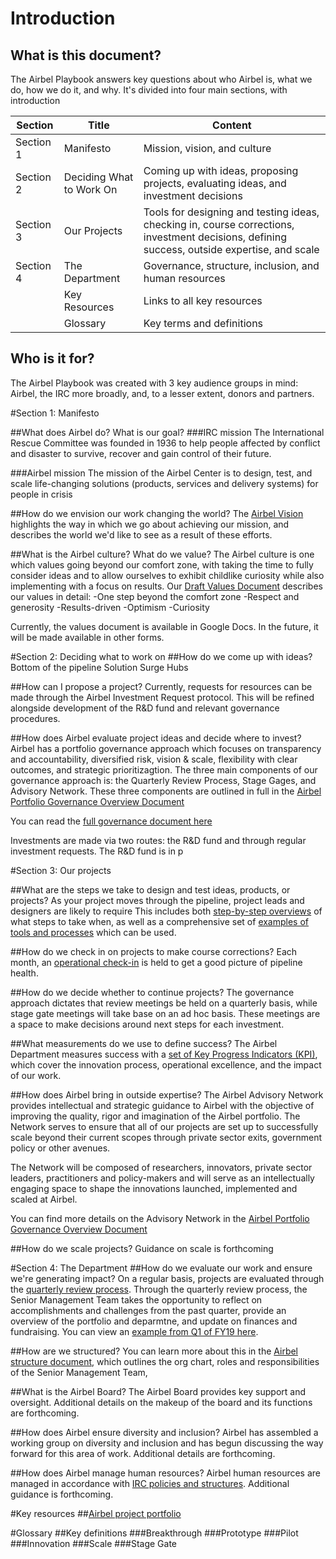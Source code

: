 # Introduction

## What is this document?
The Airbel Playbook answers key questions about who Airbel is, what we do, how we do it, and why. 
It's divided into four main sections, with introduction

|Section      |Title                        |Content                      |
|-------------|---------------------------  |-----------------------------|
|Section 1    |Manifesto                    |Mission, vision, and culture |
|Section 2    |Deciding What to Work On     |Coming up with ideas, proposing projects, evaluating ideas, and investment decisions |
|Section 3    |Our Projects                 |Tools for designing and testing ideas, checking in, course corrections, investment decisions, defining success, outside expertise, and scale|
|Section 4    |The Department               |Governance, structure, inclusion, and human resources    |
|             |Key Resources                |Links to all key resources|
|             |Glossary                     |Key terms and definitions  |

## Who is it for?
The Airbel Playbook was created with 3 key audience groups in mind: Airbel, the IRC more broadly, and, to a lesser extent, donors and partners.

#Section 1: Manifesto

##What does Airbel do? What is our goal?
###IRC mission
The International Rescue Committee was founded in 1936 to help people affected by conflict and disaster to survive, recover and gain control of their future. 

###Airbel mission
The mission of the Airbel Center is to design, test, and scale life-changing solutions (products, services and delivery systems) for people in crisis

##How do we envision our work changing the world?
The [Airbel Vision](https://docs.google.com/document/d/1d7xDSNa0Upd4POtqe0jbm8YoGVsSvbzi8BE2QaSve44/edit?usp=sharing) highlights the way in which we go about achieving our mission, and describes the world we'd like to see as a result of these efforts.

##What is the Airbel culture? What do we value?
The Airbel culture is one which values going beyond our comfort zone, with taking the time to fully consider ideas and to allow ourselves to exhibit childlike curiosity while also implementing with a focus on results. Our [Draft Values Document](https://docs.google.com/document/d/1PWWglC37-lbuCS0BQARFECUotCHCDt8gtY7XSILIPQk/edit?usp=sharing) describes our values in detail:
-One step beyond the comfort zone
-Respect and generosity
-Results-driven
-Optimism
-Curiosity

Currently, the values document is available in Google Docs. In the future, it will be made available in other forms.

#Section 2: Deciding what to work on
##How do we come up with ideas?
Bottom of the pipeline
Solution Surge
Hubs

##How can I propose a project?
Currently, requests for resources can be made through the Airbel Investment Request protocol. This will be refined alongside development of the R&D fund and relevant governance procedures.

##How does Airbel evaluate project ideas and decide where to invest?
Airbel has a portfolio governance approach which focuses on transparency and accountability, diversified risk, vision & scale, flexibility with clear outcomes, and strategic prioritizagtion.
The three main components of our governance approach is: the Quarterly Review Process, Stage Gages, and Advisory Network. These three components are outlined in full in the [Airbel Portfolio Governance Overview Document](https://docs.google.com/document/d/1yFEU7u67W0CZdzrsoZXGnfT8qUjsfvzlFrFvjzFWKuQ/edit?usp=sharing)

You can read the [full governance document here](https://docs.google.com/document/d/1yFEU7u67W0CZdzrsoZXGnfT8qUjsfvzlFrFvjzFWKuQ/edit?usp=sharing)

Investments are made via two routes: the R&D fund and through regular investment requests. The R&D fund is in p

#Section 3: Our projects

##What are the steps we take to design and test ideas, products, or projects?
As your project moves through the pipeline, project leads and designers are likely to require 
This includes both [step-by-step overviews](https://docs.google.com/presentation/d/1rojab1AS6THP5oFZn_a56A7ljDX_-Fjxx5oBWFXezp4/edit?usp=sharing) of what steps to take when, as well as a comprehensive set of [examples of tools and processes](https://docs.google.com/presentation/d/1jxuNb-JvZzSWOccpVDrTH99jXuv5nMS9NkB5CB9EmX8/edit?usp=sharing) which can be used.

##How do we check in on projects to make course corrections?
Each month, an [operational check-in](https://docs.google.com/presentation/d/1mnzrU9iaOFl6uEqy82MQsOW-B989k-vmvYv1KE9xZTY/edit?usp=sharing) is held to get a good picture of pipeline health. 

##How do we decide whether to continue projects?
The governance approach dictates that review meetings be held on a quarterly basis, while stage gate meetings will take base on an ad hoc basis. These meetings are a space to make decisions around next steps for each investment.


##What measurements do we use to define success?
The Airbel Department measures success with a [set of Key Progress Indicators (KPI)](https://docs.google.com/spreadsheets/d/12vldapYqg0zU5vVI8fXzuohJJrLFgVQAGJfgadG7l1w/edit?usp=sharing), which cover the innovation process, operational excellence, and the impact of our work.

##How does Airbel bring in outside expertise?
The Airbel Advisory Network provides intellectual and strategic guidance to Airbel with the objective of improving the quality, rigor and imagination of the Airbel portfolio. The Network serves to ensure that all of our projects are set up to successfully scale beyond their current scopes through private sector exits, government policy or other avenues.

The Network will be composed of researchers, innovators, private sector leaders, practitioners and policy-makers and will serve as an intellectually engaging space to shape the innovations launched, implemented and scaled at Airbel.

You can find more details on the Advisory Network in the [Airbel Portfolio Governance Overview Document](https://docs.google.com/document/d/1yFEU7u67W0CZdzrsoZXGnfT8qUjsfvzlFrFvjzFWKuQ/edit?usp=sharing)

##How do we scale projects?
Guidance on scale is forthcoming

#Section 4: The Department
##How do we evaluate our work and ensure we're generating impact?
On a regular basis, projects are evaluated through the [quarterly review process](https://docs.google.com/document/d/1yFEU7u67W0CZdzrsoZXGnfT8qUjsfvzlFrFvjzFWKuQ/edit?usp=sharing). Through the quarterly review process, the Senior Management Team takes the opportunity to reflect on accomplishments and challenges from the past quarter, provide an overview of the portfolio and deparmtne, and update on finances and fundraising. You can view an [example from Q1 of FY19 here](https://docs.google.com/presentation/d/153CF4_Vs8bA6E3_ppcKfUIQ1mgn-WhEXuw3f1r9Y-rw/edit?usp=sharing).

##How are we structured?
You can learn more about this in the [Airbel structure document](https://docs.google.com/document/d/1rB6g8pesuEVyoeTMX6xFz-KlgJ2RT6gBb5D8NgbNwkw/edit?usp=sharing), which outlines the org chart, roles and responsibilities of the Senior Management Team, 

##What is the Airbel Board?
The Airbel Board provides key support and oversight. Additional details on the makeup of the board and its functions are forthcoming.

##How does Airbel ensure diversity and inclusion?
Airbel has assembled a working group on diversity and inclusion and has begun discussing the way forward for this area of work. Additional details are forthcoming.

##How does Airbel manage human resources?
Airbel human resources are managed in accordance with [IRC policies and structures](https://rescuenet.rescue.org/interact/Pages/Section/Default.aspx?Section=3112). Additional guidance is forthcoming.

#Key resources
##[Airbel project portfolio](https://airbel.rescue.org/)

#Glossary
##Key definitions
###Breakthrough
###Prototype
###Pilot
###Innovation
###Scale
###Stage Gate

